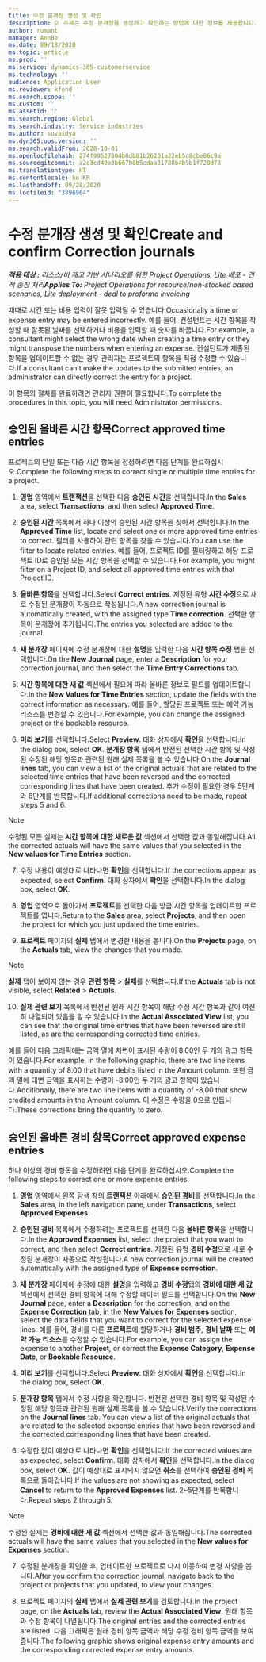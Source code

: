 ```yaml
---
title: 수정 분개장 생성 및 확인
description: 이 주제는 수정 분개장을 생성하고 확인하는 방법에 대한 정보를 제공합니다.
author: rumant
manager: AnnBe
ms.date: 09/18/2020
ms.topic: article
ms.prod: ''
ms.service: dynamics-365-customerservice
ms.technology: ''
audience: Application User
ms.reviewer: kfend
ms.search.scope: ''
ms.custom: ''
ms.assetid: ''
ms.search.region: Global
ms.search.industry: Service industries
ms.author: suvaidya
ms.dyn365.ops.version: ''
ms.search.validFrom: 2020-10-01
ms.openlocfilehash: 274f99527804b0db81b26201a22eb5a8cbe86c9a
ms.sourcegitcommit: a2c3cd49a3b667b8b5edaa31788b4b9b1f728d78
ms.translationtype: HT
ms.contentlocale: ko-KR
ms.lasthandoff: 09/28/2020
ms.locfileid: "3896964"
---
```

# <a name="create-and-confirm-correction-journals"></a><span data-ttu-id="ce162-103">수정 분개장 생성 및 확인</span><span class="sxs-lookup"><span data-stu-id="ce162-103">Create and confirm Correction journals</span></span>

<span data-ttu-id="ce162-104">_**적용 대상 :** 리소스/비 재고 기반 시나리오를 위한 Project Operations, Lite 배포 - 견적 송장 처리_</span><span class="sxs-lookup"><span data-stu-id="ce162-104">_**Applies To:** Project Operations for resource/non-stocked based scenarios, Lite deployment - deal to proforma invoicing_</span></span>

<span data-ttu-id="ce162-105">때때로 시간 또는 비용 입력이 잘못 입력될 수 있습니다.</span><span class="sxs-lookup"><span data-stu-id="ce162-105">Occasionally a time or expense entry may be entered incorrectly.</span></span> <span data-ttu-id="ce162-106">예를 들어, 컨설턴트는 시간 항목을 작성할 때 잘못된 날짜를 선택하거나 비용을 입력할 때 숫자를 바꿉니다.</span><span class="sxs-lookup"><span data-stu-id="ce162-106">For example, a consultant might select the wrong date when creating a time entry or they might transpose the numbers when entering an expense.</span></span> <span data-ttu-id="ce162-107">컨설턴트가 제출된 항목을 업데이트할 수 없는 경우 관리자는 프로젝트의 항목을 직접 수정할 수 있습니다.</span><span class="sxs-lookup"><span data-stu-id="ce162-107">If a consultant can’t make the updates to the submitted entries, an administrator can directly correct the entry for a project.</span></span>

<span data-ttu-id="ce162-108">이 항목의 절차를 완료하려면 관리자 권한이 필요합니다.</span><span class="sxs-lookup"><span data-stu-id="ce162-108">To complete the procedures in this topic, you will need Administrator permissions.</span></span>

## <a name="correct-approved-time-entries"></a><span data-ttu-id="ce162-109">승인된 올바른 시간 항목</span><span class="sxs-lookup"><span data-stu-id="ce162-109">Correct approved time entries</span></span>     

<span data-ttu-id="ce162-110">프로젝트의 단일 또는 다중 시간 항목을 정정하려면 다음 단계를 완료하십시오.</span><span class="sxs-lookup"><span data-stu-id="ce162-110">Complete the following steps to correct single or multiple time entries for a project.</span></span>

1. <span data-ttu-id="ce162-111">**영업** 영역에서 **트랜잭션**을 선택한 다음 **승인된 시간**을 선택합니다.</span><span class="sxs-lookup"><span data-stu-id="ce162-111">In the **Sales** area, select **Transactions**, and then select **Approved Time**.</span></span> 

2. <span data-ttu-id="ce162-112">**승인된 시간** 목록에서 하나 이상의 승인된 시간 항목을 찾아서 선택합니다.</span><span class="sxs-lookup"><span data-stu-id="ce162-112">In the **Approved Time** list, locate and select one or more approved time entries to correct.</span></span> <span data-ttu-id="ce162-113">필터를 사용하여 관련 항목을 찾을 수 있습니다.</span><span class="sxs-lookup"><span data-stu-id="ce162-113">You can use the filter to locate related entries.</span></span> <span data-ttu-id="ce162-114">예를 들어, 프로젝트 ID를 필터링하고 해당 프로젝트 ID로 승인된 모든 시간 항목을 선택할 수 있습니다.</span><span class="sxs-lookup"><span data-stu-id="ce162-114">For example, you might filter on a Project ID, and select all approved time entries with that Project ID.</span></span>

3. <span data-ttu-id="ce162-115">**올바른 항목**을 선택합니다.</span><span class="sxs-lookup"><span data-stu-id="ce162-115">Select **Correct entries**.</span></span> <span data-ttu-id="ce162-116">지정된 유형 **시간 수정**으로 새로 수정된 분개장이 자동으로 작성됩니다.</span><span class="sxs-lookup"><span data-stu-id="ce162-116">A new correction journal is automatically created, with the assigned type **Time correction**.</span></span> <span data-ttu-id="ce162-117">선택한 항목이 분개장에 추가됩니다.</span><span class="sxs-lookup"><span data-stu-id="ce162-117">The entries you selected are added to the journal.</span></span> 

4. <span data-ttu-id="ce162-118">**새 분개장** 페이지에 수정 분개장에 대한 **설명**을 입력한 다음 **시간 항목 수정** 탭을 선택합니다.</span><span class="sxs-lookup"><span data-stu-id="ce162-118">On the **New Journal** page, enter a **Description** for your correction journal, and then select the **Time Entry Corrections** tab.</span></span>  

5. <span data-ttu-id="ce162-119">**시간 항목에 대한 새 값** 섹션에서 필요에 따라 올바른 정보로 필드를 업데이트합니다.</span><span class="sxs-lookup"><span data-stu-id="ce162-119">In the **New Values for Time Entries** section, update the fields with the correct information as necessary.</span></span> <span data-ttu-id="ce162-120">예를 들어, 할당된 프로젝트 또는 예약 가능 리소스를 변경할 수 있습니다.</span><span class="sxs-lookup"><span data-stu-id="ce162-120">For example, you can change the assigned project or the bookable resource.</span></span>

6. <span data-ttu-id="ce162-121">**미리 보기**를 선택합니다.</span><span class="sxs-lookup"><span data-stu-id="ce162-121">Select **Preview**.</span></span> <span data-ttu-id="ce162-122">대화 상자에서 **확인**을 선택합니다.</span><span class="sxs-lookup"><span data-stu-id="ce162-122">In the dialog box, select **OK**.</span></span> <span data-ttu-id="ce162-123">**분개장 항목** 탭에서 반전된 선택한 시간 항목 및 작성된 수정된 해당 항목과 관련된 원래 실제 목록을 볼 수 있습니다.</span><span class="sxs-lookup"><span data-stu-id="ce162-123">On the **Journal lines** tab, you can view a list of the original actuals that are related to the selected time entries that have been reversed and the corrected corresponding lines that have been created.</span></span> <span data-ttu-id="ce162-124">추가 수정이 필요한 경우 5단계와 6단계를 반복합니다.</span><span class="sxs-lookup"><span data-stu-id="ce162-124">If additional corrections need to be made, repeat steps 5 and 6.</span></span> 

> [!NOTE]
> <span data-ttu-id="ce162-125">수정된 모든 실제는 **시간 항목에 대한 새로운 값** 섹션에서 선택한 값과 동일해집니다.</span><span class="sxs-lookup"><span data-stu-id="ce162-125">All the corrected actuals will have the same values that you selected in the **New values for Time Entries** section.</span></span>

7. <span data-ttu-id="ce162-126">수정 내용이 예상대로 나타나면 **확인**을 선택합니다.</span><span class="sxs-lookup"><span data-stu-id="ce162-126">If the corrections appear as expected, select **Confirm**.</span></span> <span data-ttu-id="ce162-127">대화 상자에서 **확인**을 선택합니다.</span><span class="sxs-lookup"><span data-stu-id="ce162-127">In the dialog box, select **OK**.</span></span>

8. <span data-ttu-id="ce162-128">**영업** 영역으로 돌아가서 **프로젝트**를 선택한 다음 방금 시간 항목을 업데이트한 프로젝트를 엽니다.</span><span class="sxs-lookup"><span data-stu-id="ce162-128">Return to the **Sales** area, select **Projects**, and then open the project for which you just updated the time entries.</span></span> 

9. <span data-ttu-id="ce162-129">**프로젝트** 페이지의 **실제** 탭에서 변경한 내용을 봅니다.</span><span class="sxs-lookup"><span data-stu-id="ce162-129">On the **Projects** page, on the **Actuals** tab, view the changes that you made.</span></span> 

> [!NOTE]
> <span data-ttu-id="ce162-130">**실제** 탭이 보이지 않는 경우 **관련 항목** > **실제**를 선택합니다.</span><span class="sxs-lookup"><span data-stu-id="ce162-130">If the **Actuals** tab is not visible, select **Related** > **Actuals**.</span></span>  

10. <span data-ttu-id="ce162-131">**실제 관련 보기** 목록에서 반전된 원래 시간 항목이 해당 수정 시간 항목과 같이 여전히 나열되어 있음을 알 수 있습니다.</span><span class="sxs-lookup"><span data-stu-id="ce162-131">In the **Actual Associated View** list, you can see that the original time entries that have been reversed are still listed, as are the corresponding corrected time entries.</span></span> 

<span data-ttu-id="ce162-132">예를 들어 다음 그래픽에는 금액 열에 차변이 표시된 수량이 8.00인 두 개의 광고 항목이 있습니다.</span><span class="sxs-lookup"><span data-stu-id="ce162-132">For example, in the following graphic, there are two line items with a quantity of 8.00 that have debits listed in the Amount column.</span></span> <span data-ttu-id="ce162-133">또한 금액 열에 대변 금액을 표시하는 수량이 -8.00인 두 개의 광고 항목이 있습니다.</span><span class="sxs-lookup"><span data-stu-id="ce162-133">Additionally, there are two line items with a quantity of -8.00 that show credited amounts in the Amount column.</span></span> <span data-ttu-id="ce162-134">이 수정은 수량을 0으로 만듭니다.</span><span class="sxs-lookup"><span data-stu-id="ce162-134">These corrections bring the quantity to zero.</span></span>

 
## <a name="correct-approved-expense-entries"></a><span data-ttu-id="ce162-135">승인된 올바른 경비 항목</span><span class="sxs-lookup"><span data-stu-id="ce162-135">Correct approved expense entries</span></span>

<span data-ttu-id="ce162-136">하나 이상의 경비 항목을 수정하려면 다음 단계를 완료하십시오.</span><span class="sxs-lookup"><span data-stu-id="ce162-136">Complete the following steps to correct one or more expense entries.</span></span> 

1. <span data-ttu-id="ce162-137">**영업** 영역에서 왼쪽 탐색 창의 **트랜잭션** 아래에서 **승인된 경비**를 선택합니다.</span><span class="sxs-lookup"><span data-stu-id="ce162-137">In the **Sales** area, in the left navigation pane, under **Transactions**, select **Approved Expenses**.</span></span>

2. <span data-ttu-id="ce162-138">**승인된 경비** 목록에서 수정하려는 프로젝트를 선택한 다음 **올바른 항목**을 선택합니다.</span><span class="sxs-lookup"><span data-stu-id="ce162-138">In the **Approved Expenses** list, select the project that you want to correct, and then select **Correct entries**.</span></span> <span data-ttu-id="ce162-139">지정된 유형 **경비 수정**으로 새로 수정된 분개장이 자동으로 작성됩니다.</span><span class="sxs-lookup"><span data-stu-id="ce162-139">A new correction journal will be created automatically with the assigned type of **Expense correction**.</span></span> 

3. <span data-ttu-id="ce162-140">**새 분개장** 페이지에 수정에 대한 **설명**을 입력하고 **경비 수정**탭의 **경비에 대한 새 값** 섹션에서 선택한 경비 항목에 대해 수정할 데이터 필드를 선택합니다.</span><span class="sxs-lookup"><span data-stu-id="ce162-140">On the **New Journal** page, enter a **Description** for the correction, and on the **Expense Correction** tab, in the **New Values for Expenses** section, select the data fields that you want to correct for the selected expense lines.</span></span> <span data-ttu-id="ce162-141">예를 들어, 경비를 다른 **프로젝트**에 할당하거나 **경비 범주**, **경비 날짜** 또는 **예약 가능 리소스**를 수정할 수 있습니다.</span><span class="sxs-lookup"><span data-stu-id="ce162-141">For example, you can assign the expense to another **Project**, or correct the **Expense Category**, **Expense Date**, or **Bookable Resource**.</span></span>

4. <span data-ttu-id="ce162-142">**미리 보기**를 선택합니다.</span><span class="sxs-lookup"><span data-stu-id="ce162-142">Select **Preview**.</span></span> <span data-ttu-id="ce162-143">대화 상자에서 **확인**을 선택합니다.</span><span class="sxs-lookup"><span data-stu-id="ce162-143">In the dialog box, select **OK**.</span></span> 

5. <span data-ttu-id="ce162-144">**분개장 항목** 탭에서 수정 사항을 확인합니다. 반전된 선택한 경비 항목 및 작성된 수정된 해당 항목과 관련된 원래 실제 목록을 볼 수 있습니다.</span><span class="sxs-lookup"><span data-stu-id="ce162-144">Verify the corrections on the **Journal lines** tab. You can view a list of the original actuals that are related to the selected expense entries that have been reversed and the corrected corresponding lines that have been created.</span></span>

6. <span data-ttu-id="ce162-145">수정한 값이 예상대로 나타나면 **확인**을 선택합니다.</span><span class="sxs-lookup"><span data-stu-id="ce162-145">If the corrected values are as expected, select **Confirm**.</span></span> <span data-ttu-id="ce162-146">대화 상자에서 **확인**을 선택합니다.</span><span class="sxs-lookup"><span data-stu-id="ce162-146">In the dialog box, select **OK.**</span></span> <span data-ttu-id="ce162-147">값이 예상대로 표시되지 않으면 **취소**를 선택하여 **승인된 경비** 목록으로 돌아갑니다.</span><span class="sxs-lookup"><span data-stu-id="ce162-147">If the values are not showing as expected, select **Cancel** to return to the **Approved Expenses** list.</span></span> <span data-ttu-id="ce162-148">2~5단계를 반복합니다.</span><span class="sxs-lookup"><span data-stu-id="ce162-148">Repeat steps 2 through 5.</span></span> 

> [!NOTE]
> <span data-ttu-id="ce162-149">수정된 실제는 **경비에 대한 새 값** 섹션에서 선택한 값과 동일해집니다.</span><span class="sxs-lookup"><span data-stu-id="ce162-149">The corrected actuals will have the same values that you selected in the **New values for Expenses** section.</span></span>

7. <span data-ttu-id="ce162-150">수정된 분개장을 확인한 후, 업데이트한 프로젝트로 다시 이동하여 변경 사항을 봅니다.</span><span class="sxs-lookup"><span data-stu-id="ce162-150">After you confirm the correction journal, navigate back to the project or projects that you updated, to view your changes.</span></span>  

8. <span data-ttu-id="ce162-151">프로젝트 페이지의 **실제** 탭에서 **실제 관련 보기**를 검토합니다.</span><span class="sxs-lookup"><span data-stu-id="ce162-151">In the project page, on the **Actuals** tab, review the **Actual Associated View**.</span></span> <span data-ttu-id="ce162-152">원래 항목과 수정 항목이 나열됩니다.</span><span class="sxs-lookup"><span data-stu-id="ce162-152">The original entries and the corrected entries are listed.</span></span> <span data-ttu-id="ce162-153">다음 그래픽은 원래 경비 항목 금액과 해당 수정 경비 항목 금액을 보여줍니다.</span><span class="sxs-lookup"><span data-stu-id="ce162-153">The following graphic shows original expense entry amounts and the corresponding corrected expense entry amounts.</span></span> 


